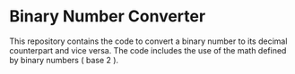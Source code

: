 # Binary Number Converter
This repository contains the code to convert a binary number to its decimal counterpart and vice versa. The code includes
the use of the math defined by binary numbers ( base 2 ).